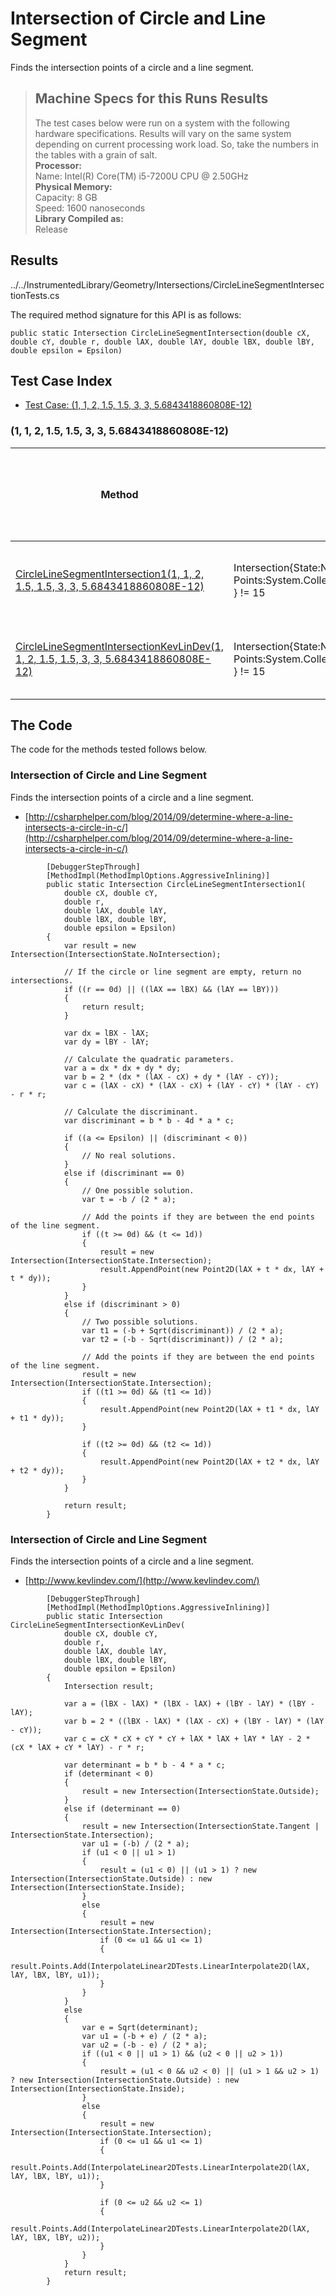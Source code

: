 # Intersection of Circle and Line Segment

Finds the intersection points of a circle and a line segment.

> ## Machine Specs for this Runs Results
> The test cases below were run on a system with the following hardware specifications. Results will vary on the same system depending on current processing work load. So, take the numbers in the tables with a grain of salt.  
> **Processor:**  
> Name: Intel(R) Core(TM) i5-7200U CPU @ 2.50GHz  
  > **Physical Memory:**  
> Capacity: 8 GB  
> Speed: 1600 nanoseconds  
  > **Library Compiled as:**  
> Release  

## Results

../../InstrumentedLibrary/Geometry/Intersections/CircleLineSegmentIntersectionTests.cs

The required method signature for this API is as follows:

```CSharp
public static Intersection CircleLineSegmentIntersection(double cX, double cY, double r, double lAX, double lAY, double lBX, double lBY, double epsilon = Epsilon)
```

## Test Case Index

- [Test Case: (1, 1, 2, 1.5, 1.5, 3, 3, 5.6843418860808E-12)](#1,-1,-2,-1.5,-1.5,-3,-3,-5.6843418860808E-12)

### (1, 1, 2, 1.5, 1.5, 3, 3, 5.6843418860808E-12)

| Method | Results (Actual, Expected) | Time (Trials, Elapsed time, Average running time) | Notes |
|---|---|---|---|
| [CircleLineSegmentIntersection1(1, 1, 2, 1.5, 1.5, 3, 3, 5.6843418860808E-12)](#Intersection-of-Circle-and-Line-Segment) | Intersection{State:NoIntersection, Points:System.Collections.Generic.List`1[System.ValueTuple`2[System.Double,System.Double]] } != 15 | 10000 in 18 ms. 0.0018 ms. average |  |
| [CircleLineSegmentIntersectionKevLinDev(1, 1, 2, 1.5, 1.5, 3, 3, 5.6843418860808E-12)](#Intersection-of-Circle-and-Line-Segment) | Intersection{State:NoIntersection, Points:System.Collections.Generic.List`1[System.ValueTuple`2[System.Double,System.Double]] } != 15 | 10000 in 14 ms. 0.0014 ms. average |  |

## The Code

The code for the methods tested follows below.

### Intersection of Circle and Line Segment

Finds the intersection points of a circle and a line segment.  
- [http://csharphelper.com/blog/2014/09/determine-where-a-line-intersects-a-circle-in-c/](http://csharphelper.com/blog/2014/09/determine-where-a-line-intersects-a-circle-in-c/)

```CSharp
        [DebuggerStepThrough]
        [MethodImpl(MethodImplOptions.AggressiveInlining)]
        public static Intersection CircleLineSegmentIntersection1(
            double cX, double cY,
            double r,
            double lAX, double lAY,
            double lBX, double lBY,
            double epsilon = Epsilon)
        {
            var result = new Intersection(IntersectionState.NoIntersection);

            // If the circle or line segment are empty, return no intersections.
            if ((r == 0d) || ((lAX == lBX) && (lAY == lBY)))
            {
                return result;
            }

            var dx = lBX - lAX;
            var dy = lBY - lAY;

            // Calculate the quadratic parameters.
            var a = dx * dx + dy * dy;
            var b = 2 * (dx * (lAX - cX) + dy * (lAY - cY));
            var c = (lAX - cX) * (lAX - cX) + (lAY - cY) * (lAY - cY) - r * r;

            // Calculate the discriminant.
            var discriminant = b * b - 4d * a * c;

            if ((a <= Epsilon) || (discriminant < 0))
            {
                // No real solutions.
            }
            else if (discriminant == 0)
            {
                // One possible solution.
                var t = -b / (2 * a);

                // Add the points if they are between the end points of the line segment.
                if ((t >= 0d) && (t <= 1d))
                {
                    result = new Intersection(IntersectionState.Intersection);
                    result.AppendPoint(new Point2D(lAX + t * dx, lAY + t * dy));
                }
            }
            else if (discriminant > 0)
            {
                // Two possible solutions.
                var t1 = (-b + Sqrt(discriminant)) / (2 * a);
                var t2 = (-b - Sqrt(discriminant)) / (2 * a);

                // Add the points if they are between the end points of the line segment.
                result = new Intersection(IntersectionState.Intersection);
                if ((t1 >= 0d) && (t1 <= 1d))
                {
                    result.AppendPoint(new Point2D(lAX + t1 * dx, lAY + t1 * dy));
                }

                if ((t2 >= 0d) && (t2 <= 1d))
                {
                    result.AppendPoint(new Point2D(lAX + t2 * dx, lAY + t2 * dy));
                }
            }

            return result;
        }
```

### Intersection of Circle and Line Segment

Finds the intersection points of a circle and a line segment.  
- [http://www.kevlindev.com/](http://www.kevlindev.com/)

```CSharp
        [DebuggerStepThrough]
        [MethodImpl(MethodImplOptions.AggressiveInlining)]
        public static Intersection CircleLineSegmentIntersectionKevLinDev(
            double cX, double cY,
            double r,
            double lAX, double lAY,
            double lBX, double lBY,
            double epsilon = Epsilon)
        {
            Intersection result;

            var a = (lBX - lAX) * (lBX - lAX) + (lBY - lAY) * (lBY - lAY);
            var b = 2 * ((lBX - lAX) * (lAX - cX) + (lBY - lAY) * (lAY - cY));
            var c = cX * cX + cY * cY + lAX * lAX + lAY * lAY - 2 * (cX * lAX + cY * lAY) - r * r;

            var determinant = b * b - 4 * a * c;
            if (determinant < 0)
            {
                result = new Intersection(IntersectionState.Outside);
            }
            else if (determinant == 0)
            {
                result = new Intersection(IntersectionState.Tangent | IntersectionState.Intersection);
                var u1 = (-b) / (2 * a);
                if (u1 < 0 || u1 > 1)
                {
                    result = (u1 < 0) || (u1 > 1) ? new Intersection(IntersectionState.Outside) : new Intersection(IntersectionState.Inside);
                }
                else
                {
                    result = new Intersection(IntersectionState.Intersection);
                    if (0 <= u1 && u1 <= 1)
                    {
                        result.Points.Add(InterpolateLinear2DTests.LinearInterpolate2D(lAX, lAY, lBX, lBY, u1));
                    }
                }
            }
            else
            {
                var e = Sqrt(determinant);
                var u1 = (-b + e) / (2 * a);
                var u2 = (-b - e) / (2 * a);
                if ((u1 < 0 || u1 > 1) && (u2 < 0 || u2 > 1))
                {
                    result = (u1 < 0 && u2 < 0) || (u1 > 1 && u2 > 1) ? new Intersection(IntersectionState.Outside) : new Intersection(IntersectionState.Inside);
                }
                else
                {
                    result = new Intersection(IntersectionState.Intersection);
                    if (0 <= u1 && u1 <= 1)
                    {
                        result.Points.Add(InterpolateLinear2DTests.LinearInterpolate2D(lAX, lAY, lBX, lBY, u1));
                    }

                    if (0 <= u2 && u2 <= 1)
                    {
                        result.Points.Add(InterpolateLinear2DTests.LinearInterpolate2D(lAX, lAY, lBX, lBY, u2));
                    }
                }
            }
            return result;
        }
```

